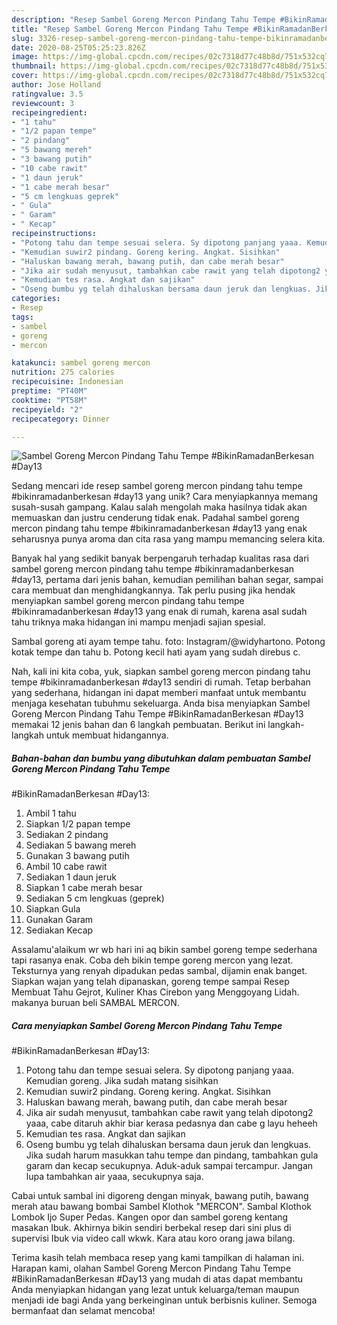 ```yaml
---
description: "Resep Sambel Goreng Mercon Pindang Tahu Tempe #BikinRamadanBerkesan #Day13 yang Bisa Manjain Lidah"
title: "Resep Sambel Goreng Mercon Pindang Tahu Tempe #BikinRamadanBerkesan #Day13 yang Bisa Manjain Lidah"
slug: 3326-resep-sambel-goreng-mercon-pindang-tahu-tempe-bikinramadanberkesan-day13-yang-bisa-manjain-lidah
date: 2020-08-25T05:25:23.826Z
image: https://img-global.cpcdn.com/recipes/02c7318d77c48b8d/751x532cq70/sambel-goreng-mercon-pindang-tahu-tempe-bikinramadanberkesan-day13-foto-resep-utama.jpg
thumbnail: https://img-global.cpcdn.com/recipes/02c7318d77c48b8d/751x532cq70/sambel-goreng-mercon-pindang-tahu-tempe-bikinramadanberkesan-day13-foto-resep-utama.jpg
cover: https://img-global.cpcdn.com/recipes/02c7318d77c48b8d/751x532cq70/sambel-goreng-mercon-pindang-tahu-tempe-bikinramadanberkesan-day13-foto-resep-utama.jpg
author: Jose Holland
ratingvalue: 3.5
reviewcount: 3
recipeingredient:
- "1 tahu"
- "1/2 papan tempe"
- "2 pindang"
- "5 bawang mereh"
- "3 bawang putih"
- "10 cabe rawit"
- "1 daun jeruk"
- "1 cabe merah besar"
- "5 cm lengkuas geprek"
- " Gula"
- " Garam"
- " Kecap"
recipeinstructions:
- "Potong tahu dan tempe sesuai selera. Sy dipotong panjang yaaa. Kemudian goreng. Jika sudah matang sisihkan"
- "Kemudian suwir2 pindang. Goreng kering. Angkat. Sisihkan"
- "Haluskan bawang merah, bawang putih, dan cabe merah besar"
- "Jika air sudah menyusut, tambahkan cabe rawit yang telah dipotong2 yaaa, cabe ditaruh akhir biar kerasa pedasnya dan cabe g layu heheeh"
- "Kemudian tes rasa. Angkat dan sajikan"
- "Oseng bumbu yg telah dihaluskan bersama daun jeruk dan lengkuas. Jika sudah harum masukkan tahu tempe dan pindang, tambahkan gula garam dan kecap secukupnya. Aduk-aduk sampai tercampur. Jangan lupa tambahkan air yaaa, secukupnya saja."
categories:
- Resep
tags:
- sambel
- goreng
- mercon

katakunci: sambel goreng mercon 
nutrition: 275 calories
recipecuisine: Indonesian
preptime: "PT40M"
cooktime: "PT58M"
recipeyield: "2"
recipecategory: Dinner

---
```



![Sambel Goreng Mercon Pindang Tahu Tempe
#BikinRamadanBerkesan
#Day13](https://img-global.cpcdn.com/recipes/02c7318d77c48b8d/751x532cq70/sambel-goreng-mercon-pindang-tahu-tempe-bikinramadanberkesan-day13-foto-resep-utama.jpg)

Sedang mencari ide resep sambel goreng mercon pindang tahu tempe
#bikinramadanberkesan
#day13 yang unik? Cara menyiapkannya memang susah-susah gampang. Kalau salah mengolah maka hasilnya tidak akan memuaskan dan justru cenderung tidak enak. Padahal sambel goreng mercon pindang tahu tempe
#bikinramadanberkesan
#day13 yang enak seharusnya punya aroma dan cita rasa yang mampu memancing selera kita.

Banyak hal yang sedikit banyak berpengaruh terhadap kualitas rasa dari sambel goreng mercon pindang tahu tempe
#bikinramadanberkesan
#day13, pertama dari jenis bahan, kemudian pemilihan bahan segar, sampai cara membuat dan menghidangkannya. Tak perlu pusing jika hendak menyiapkan sambel goreng mercon pindang tahu tempe
#bikinramadanberkesan
#day13 yang enak di rumah, karena asal sudah tahu triknya maka hidangan ini mampu menjadi sajian spesial.

Sambal goreng ati ayam tempe tahu. foto: Instagram/@widyhartono. Potong kotak tempe dan tahu b. Potong kecil hati ayam yang sudah direbus c.


Nah, kali ini kita coba, yuk, siapkan sambel goreng mercon pindang tahu tempe
#bikinramadanberkesan
#day13 sendiri di rumah. Tetap berbahan yang sederhana, hidangan ini dapat memberi manfaat untuk membantu menjaga kesehatan tubuhmu sekeluarga. Anda bisa menyiapkan Sambel Goreng Mercon Pindang Tahu Tempe
#BikinRamadanBerkesan
#Day13 memakai 12 jenis bahan dan 6 langkah pembuatan. Berikut ini langkah-langkah untuk membuat hidangannya.

<!--inarticleads1-->

##### Bahan-bahan dan bumbu yang dibutuhkan dalam pembuatan Sambel Goreng Mercon Pindang Tahu Tempe
#BikinRamadanBerkesan
#Day13:

1. Ambil 1 tahu
1. Siapkan 1/2 papan tempe
1. Sediakan 2 pindang
1. Sediakan 5 bawang mereh
1. Gunakan 3 bawang putih
1. Ambil 10 cabe rawit
1. Sediakan 1 daun jeruk
1. Siapkan 1 cabe merah besar
1. Sediakan 5 cm lengkuas (geprek)
1. Siapkan  Gula
1. Gunakan  Garam
1. Sediakan  Kecap


Assalamu&#39;alaikum wr wb hari ini aq bikin sambel goreng tempe sederhana tapi rasanya enak. Coba deh bikin tempe goreng mercon yang lezat. Teksturnya yang renyah dipadukan pedas sambal, dijamin enak banget. Siapkan wajan yang telah dipanaskan, goreng tempe sampai Resep Membuat Tahu Gejrot, Kuliner Khas Cirebon yang Menggoyang Lidah. makanya buruan beli SAMBAL MERCON. 

<!--inarticleads2-->

##### Cara menyiapkan Sambel Goreng Mercon Pindang Tahu Tempe
#BikinRamadanBerkesan
#Day13:

1. Potong tahu dan tempe sesuai selera. Sy dipotong panjang yaaa. Kemudian goreng. Jika sudah matang sisihkan
1. Kemudian suwir2 pindang. Goreng kering. Angkat. Sisihkan
1. Haluskan bawang merah, bawang putih, dan cabe merah besar
1. Jika air sudah menyusut, tambahkan cabe rawit yang telah dipotong2 yaaa, cabe ditaruh akhir biar kerasa pedasnya dan cabe g layu heheeh
1. Kemudian tes rasa. Angkat dan sajikan
1. Oseng bumbu yg telah dihaluskan bersama daun jeruk dan lengkuas. Jika sudah harum masukkan tahu tempe dan pindang, tambahkan gula garam dan kecap secukupnya. Aduk-aduk sampai tercampur. Jangan lupa tambahkan air yaaa, secukupnya saja.


Cabai untuk sambal ini digoreng dengan minyak, bawang putih, bawang merah atau bawang bombai Sambel Klothok &#34;MERCON&#34;. Sambal Klothok Lombok Ijo Super Pedas. Kangen opor dan sambel goreng kentang masakan Ibuk. Akhirnya bikin sendiri berbekal resep dari sini plus di supervisi Ibuk via video call wkwk. Kara atau koro orang jawa bilang. 

Terima kasih telah membaca resep yang kami tampilkan di halaman ini. Harapan kami, olahan Sambel Goreng Mercon Pindang Tahu Tempe
#BikinRamadanBerkesan
#Day13 yang mudah di atas dapat membantu Anda menyiapkan hidangan yang lezat untuk keluarga/teman maupun menjadi ide bagi Anda yang berkeinginan untuk berbisnis kuliner. Semoga bermanfaat dan selamat mencoba!
